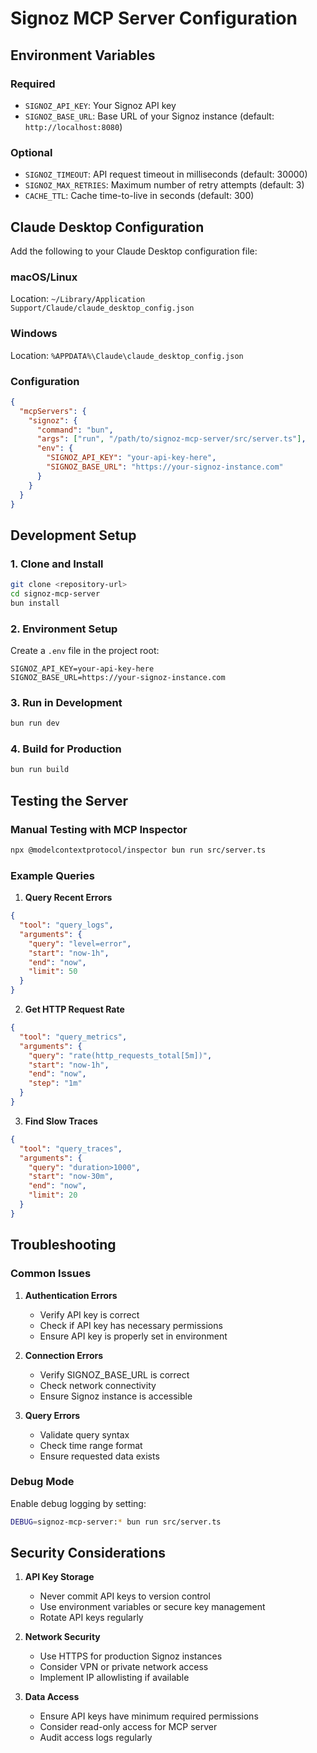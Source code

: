 # Signoz MCP Server Configuration

## Environment Variables

### Required
- `SIGNOZ_API_KEY`: Your Signoz API key
- `SIGNOZ_BASE_URL`: Base URL of your Signoz instance (default: `http://localhost:8080`)

### Optional
- `SIGNOZ_TIMEOUT`: API request timeout in milliseconds (default: 30000)
- `SIGNOZ_MAX_RETRIES`: Maximum number of retry attempts (default: 3)
- `CACHE_TTL`: Cache time-to-live in seconds (default: 300)

## Claude Desktop Configuration

Add the following to your Claude Desktop configuration file:

### macOS/Linux
Location: `~/Library/Application Support/Claude/claude_desktop_config.json`

### Windows
Location: `%APPDATA%\Claude\claude_desktop_config.json`

### Configuration
```json
{
  "mcpServers": {
    "signoz": {
      "command": "bun",
      "args": ["run", "/path/to/signoz-mcp-server/src/server.ts"],
      "env": {
        "SIGNOZ_API_KEY": "your-api-key-here",
        "SIGNOZ_BASE_URL": "https://your-signoz-instance.com"
      }
    }
  }
}
```

## Development Setup

### 1. Clone and Install
```bash
git clone <repository-url>
cd signoz-mcp-server
bun install
```

### 2. Environment Setup
Create a `.env` file in the project root:
```env
SIGNOZ_API_KEY=your-api-key-here
SIGNOZ_BASE_URL=https://your-signoz-instance.com
```

### 3. Run in Development
```bash
bun run dev
```

### 4. Build for Production
```bash
bun run build
```

## Testing the Server

### Manual Testing with MCP Inspector
```bash
npx @modelcontextprotocol/inspector bun run src/server.ts
```

### Example Queries

1. **Query Recent Errors**
```json
{
  "tool": "query_logs",
  "arguments": {
    "query": "level=error",
    "start": "now-1h",
    "end": "now",
    "limit": 50
  }
}
```

2. **Get HTTP Request Rate**
```json
{
  "tool": "query_metrics",
  "arguments": {
    "query": "rate(http_requests_total[5m])",
    "start": "now-1h",
    "end": "now",
    "step": "1m"
  }
}
```

3. **Find Slow Traces**
```json
{
  "tool": "query_traces",
  "arguments": {
    "query": "duration>1000",
    "start": "now-30m",
    "end": "now",
    "limit": 20
  }
}
```

## Troubleshooting

### Common Issues

1. **Authentication Errors**
   - Verify API key is correct
   - Check if API key has necessary permissions
   - Ensure API key is properly set in environment

2. **Connection Errors**
   - Verify SIGNOZ_BASE_URL is correct
   - Check network connectivity
   - Ensure Signoz instance is accessible

3. **Query Errors**
   - Validate query syntax
   - Check time range format
   - Ensure requested data exists

### Debug Mode
Enable debug logging by setting:
```bash
DEBUG=signoz-mcp-server:* bun run src/server.ts
```

## Security Considerations

1. **API Key Storage**
   - Never commit API keys to version control
   - Use environment variables or secure key management
   - Rotate API keys regularly

2. **Network Security**
   - Use HTTPS for production Signoz instances
   - Consider VPN or private network access
   - Implement IP allowlisting if available

3. **Data Access**
   - Ensure API keys have minimum required permissions
   - Consider read-only access for MCP server
   - Audit access logs regularly